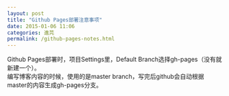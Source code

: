 ```yaml
---
layout: post
title: "Github Pages部署注意事项"
date: 2015-01-06 11:06
categories: 進芫
permalink: /github-pages-notes.html
---
```


Github Pages部署时，项目Settings里，Default Branch选择gh-pages（没有就新建一个）。  
编写博客内容的时候，使用的是master branch，写完后github会自动根据master的内容生成gh-pages分支。